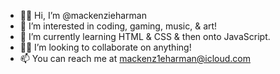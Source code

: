 - ✌🏼 Hi, I’m @mackenzieharman
- 👀 I’m interested in coding, gaming, music, & art!
- 🌱 I’m currently learning HTML & CSS & then onto JavaScript.
- 🤝🏼 I’m looking to collaborate on anything!
- 📫 You can reach me at mackenz1eharman@icloud.com

<!---
mackenzieharman/mackenzieharman is a ✨ special ✨ repository because its `README.md` (this file) appears on your GitHub profile.
You can click the Preview link to take a look at your changes.
--->
